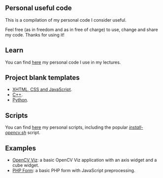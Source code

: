 ## Personal useful code

This is a compilation of my personal code I consider useful.

Feel free (as in freedom and as in free of charge) to use, change and share my code. Thanks for using it!

## Learn

You can find [here](learn) my personal code I use in my lectures.

## Project blank templates

* [XHTML, CSS and JavaScript](templates/html).
* [C++](templates/cpp).
* [Python](templates/python).

## Scripts

You can find [here](scripts) my personal scripts, including the popular [_install-opencv.sh_](scripts/bash/install-opencv.sh) script.

## Examples

* [OpenCV Viz](examples/cpp/opencv/viz): a basic OpenCV Viz application with an axis widget and a cube widget.
* [PHP Form](examples/php/form): a basic PHP form with JavaScript preprocessing.
